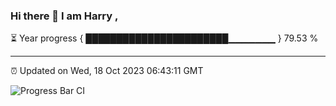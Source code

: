 ### Hi there 👋 I am Harry , 

⏳ Year progress { ███████████████████████▁▁▁▁▁▁▁ } 79.53 %

---

⏰ Updated on Wed, 18 Oct 2023 06:43:11 GMT

![Progress Bar CI](https://github.com/duykhang68/duykhang68/workflows/Progress%20Bar%20CI/badge.svg)
